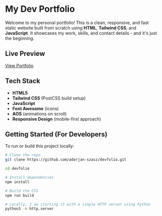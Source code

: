 # My Dev Portfolio

Welcome to my personal portfolio! This is a clean, responsive, and fast static website built from scratch using 
**HTML**, **Tailwind CSS**, and **JavaScript**. It showcases my work, skills, and contact details - and it's just the beginning.

## Live Preview

[View Portfolio](https://adorjan-szasz.github.io/devfolio/)

## Tech Stack

- **HTML5**
- **Tailwind CSS** (PostCSS build setup)
- **JavaScript**
- **Font Awesome** (icons)
- **AOS** (animations on scroll)
- **Responsive Design** (mobile-first approach)

## Getting Started (For Developers)

To run or build this project locally:

```bash
# Clone the repo
git clone https://github.com/adorjan-szasz/devfolio.git

cd devfolio

# Install dependencies
npm install

# Build the CSS
npm run build

# Locally, I am starting it with a simple HTTP server using Python
python3 -m http.server
```